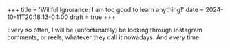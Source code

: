 +++
title = 'Willful Ignorance: I am too good to learn anything!'
date = 2024-10-11T20:18:13-04:00
draft = true
+++

Every so often, I will be (unfortunately) be looking through instagram comments, or reels, whatever they call it nowadays. And *every* time 
